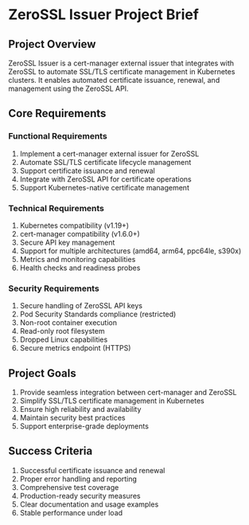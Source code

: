 # ZeroSSL Issuer Project Brief

## Project Overview
ZeroSSL Issuer is a cert-manager external issuer that integrates with ZeroSSL to automate SSL/TLS certificate management in Kubernetes clusters. It enables automated certificate issuance, renewal, and management using the ZeroSSL API.

## Core Requirements

### Functional Requirements
1. Implement a cert-manager external issuer for ZeroSSL
2. Automate SSL/TLS certificate lifecycle management
3. Support certificate issuance and renewal
4. Integrate with ZeroSSL API for certificate operations
5. Support Kubernetes-native certificate management

### Technical Requirements
1. Kubernetes compatibility (v1.19+)
2. cert-manager compatibility (v1.6.0+)
3. Secure API key management
4. Support for multiple architectures (amd64, arm64, ppc64le, s390x)
5. Metrics and monitoring capabilities
6. Health checks and readiness probes

### Security Requirements
1. Secure handling of ZeroSSL API keys
2. Pod Security Standards compliance (restricted)
3. Non-root container execution
4. Read-only root filesystem
5. Dropped Linux capabilities
6. Secure metrics endpoint (HTTPS)

## Project Goals
1. Provide seamless integration between cert-manager and ZeroSSL
2. Simplify SSL/TLS certificate management in Kubernetes
3. Ensure high reliability and availability
4. Maintain security best practices
5. Support enterprise-grade deployments

## Success Criteria
1. Successful certificate issuance and renewal
2. Proper error handling and reporting
3. Comprehensive test coverage
4. Production-ready security measures
5. Clear documentation and usage examples
6. Stable performance under load 